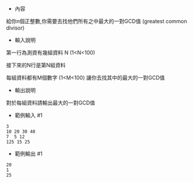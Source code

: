 - 內容

給你n個正整數,你需要去找他們所有之中最大的一對GCD值 (greatest common divisor)

- 輸入說明

第一行為測資有幾組資料 N (1<N<100)

接下來的N行是第N組資料

每組資料都有M個數字 (1<M<100) 讓你去找其中的最大的一對GCD值

 

- 輸出說明

對於每組資料請輸出最大的一對GCD值

- 範例輸入 #1
```
3
10 20 30 40
7  5 12
125 15 25
```

- 範例輸出 #1
```
20
1
25
```
